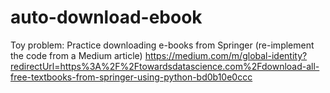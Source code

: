 # auto-download-ebook
Toy problem: Practice downloading e-books from Springer (re-implement the code from a Medium article)
https://medium.com/m/global-identity?redirectUrl=https%3A%2F%2Ftowardsdatascience.com%2Fdownload-all-free-textbooks-from-springer-using-python-bd0b10e0ccc
